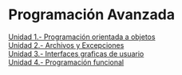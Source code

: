 # Programación Avanzada

[Unidad 1.- Programación orientada a objetos](https://github.com/danielasanchez/Programacion_Avanzada/tree/master/Unidad%201)<br>
[Unidad 2.- Archivos y Excepciones](https://github.com/danielasanchez/Programacion_Avanzada/tree/master/Unidad%202)<br>
[Unidad 3.- Interfaces graficas de usuario](https://github.com/danielasanchez/Programacion_Avanzada/tree/master/Unidad%203)<br>
[Unidad 4.- Programación funcional](https://github.com/danielasanchez/Programacion_Avanzada/tree/master/Unidad%204)<br>
